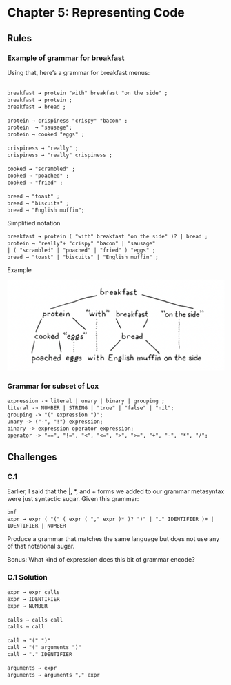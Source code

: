 
# Chapter 5: Representing Code

## Rules 

### Example of grammar for breakfast

Using that, here’s a grammar for breakfast menus:

```bnf

breakfast → protein "with" breakfast "on the side" ; 
breakfast → protein ;
breakfast → bread ;

protein → crispiness "crispy" "bacon" ;
protein  → "sausage";
protein → cooked "eggs" ;

crispiness → "really" ; 
crispiness → "really" crispiness ;

cooked → "scrambled" ;
cooked → "poached" ;
cooked → "fried" ;

bread → "toast" ;
bread → "biscuits" ;
bread → "English muffin";
```

Simplified notation
```bnf
breakfast → protein ( "with" breakfast "on the side" )? | bread ;
protein → "really"+ "crispy" "bacon" | "sausage"
| ( "scrambled" | "poached" | "fried" ) "eggs" ; 
bread → "toast" | "biscuits" | "English muffin" ;
```

Example

![breakfast tree](img/chapter_5/breakfast_tree.png)

### Grammar for subset of Lox

```bnf
expression -> literal | unary | binary | grouping ;
literal -> NUMBER | STRING | "true" | "false" | "nil";
grouping -> "(" expression ")";
unary -> ("-", "!") expression;
binary -> expression operator expression;
operator -> "==", "!=", "<", "<=", ">", ">=", "+", "-", "*", "/";
```


## Challenges

### C.1

Earlier, I said that the |, *, and + forms we added to our grammar metasyntax 
were just syntactic sugar. Given this grammar:

```
bnf
expr → expr ( "(" ( expr ( "," expr )* )? ")" | "." IDENTIFIER )+ | IDENTIFIER | NUMBER
```

Produce a grammar that matches the same language but does not use any of that
notational sugar.

Bonus: What kind of expression does this bit of grammar encode?

### C.1 Solution

```
expr → expr calls
expr → IDENTIFIER
expr → NUMBER

calls → calls call
calls → call

call → "(" ")"
call → "(" arguments ")"
call → "." IDENTIFIER

arguments → expr
arguments → arguments "," expr
```

